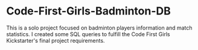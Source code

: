 # Code-First-Girls-Badminton-DB
This is a solo project focused on badminton players information and match statistics. I created some SQL queries to fulfill the Code First Girls Kickstarter's final project requirements.
